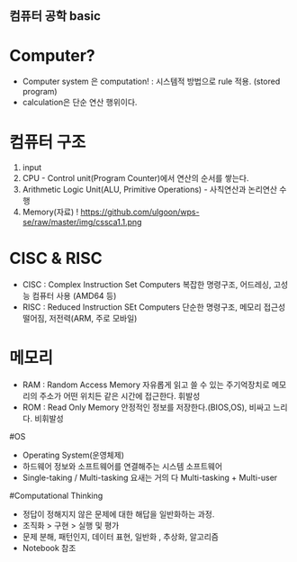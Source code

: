 ## 컴퓨터 공학 basic

# Computer?
- Computer system 은 computation! : 시스템적 방법으로 rule 적용. (stored program)
- calculation은 단순 연산 행위이다.

# 컴퓨터 구조
1. input
2. CPU - Control unit(Program Counter)에서 연산의 순서를 쌓는다.
3. Arithmetic Logic Unit(ALU, Primitive Operations) - 사칙연산과 논리연산 수행
4. Memory(자료)
! https://github.com/ulgoon/wps-se/raw/master/img/cssca1.1.png

# CISC & RISC
- CISC : Complex Instruction Set Computers  복잡한 명령구조, 어드레싱, 고성능 컴퓨터 사용 (AMD64 등)
- RISC : Reduced Instruction SEt Computers 단순한 명령구조, 메모리 접근성 떨어짐, 저전력(ARM, 주로 모바일)

# 메모리
- RAM : Random Access Memory 자유롭게 읽고 쓸 수 있는 주기억장치로 메모리의 주소가 어떤 위치든 같은 시간에 접근한다. 휘발성 
- ROM : Read Only Memory 안정적인 정보를 저장한다.(BIOS,OS), 비싸고 느리다. 비휘발성

#OS
- Operating System(운영체제)
- 하드웨어 정보와 소프트웨어를 연결해주는 시스템 소프트웨어
- Single-taking / Multi-tasking 요새는 거의 다 Multi-tasking + Multi-user

#Computational Thinking
- 정답이 정해지지 않은 문제에 대한 해답을 일반화하는 과정.
- 조직화 > 구현 > 실행 및 평가
- 문제 분해, 패턴인지, 데이터 표현, 일반화 , 추상화, 알고리즘
- Notebook 참조


